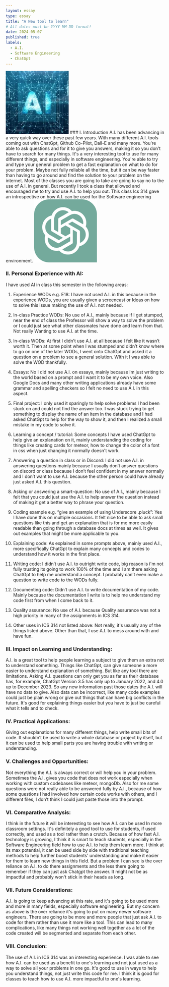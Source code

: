 ```yaml
---
layout: essay
type: essay
title: "A New tool to learn"
# All dates must be YYYY-MM-DD format!
date: 2024-05-07
published: true
labels:
  - A.I.
  - Software Engineering
  - ChatGpt
---
```


<img width="200px" class="rounded float-start pe-4" src="../img/Ai.jpg">
### I. Introduction
A.I. has been advancing in a very quick way over these past few years. With many different A.I. tools coming out with ChatGpt, Github Co-Pilot, Dall-E and many more. You're able to ask questions and for it to give you answers, making it so you don’t have to search for many things. It's a very interesting tool to use for many different things, and especially in software engineering. You're able to try and type your general problem to get a fast explanation on what to do for your problem. Maybe not fully reliable all the time, but it can be way faster than having to go around and find the solution to your problem on the internet. Most of the classes you are going to take are going to say no to the use of A.I. in general. But recently I took a class that allowed and encouraged me to try and use A.I. to help you out. This class Ics 314 gave an introspective on how A.I. can be used for the Software engineering environment.

<img width="200px" class="rounded float-start pe-4" src="../img/chatgpt.png">

### II. Personal Experience with AI:
I have used AI in class this semester in the following areas:

  1. Experience WODs e.g. E18: I have not used A.I. in this because in the experience WODs, you are usually given a screencast or Ideas on how to solve this issue making the use of A.I. not needed.


  2. In-class Practice WODs: No use of A.I., mainly because if I get stumped, near the end of class the Professor will show a way to solve the problem or I could just see what other classmates have done and learn from that. Not really Wanting to use A.I. at the time.

  3. In-class WODs: At first I didn’t use A.I. at all because I felt like it wasn’t worth it. Then at some point when I was stumped and didn’t know where to go on one of the later WODs, I went onto ChatGpt and asked it a question on a problem to see a general solution. WIth it I was able to solve the WOD thankfully. 

  4. Essays: No I did not use A.I. on essays, mainly because Im just writing to the world based on a prompt and I want it to be my own voice. Also Google Docs and many other writing applications already have some grammar and spelling checkers so I felt no need to use A.I. in this aspect.

  5. Final project: I only used it sparingly to help solve problems I had been stuck on and could not find the answer too. I was stuck trying to get something to display the name of an item in the database and I had asked ChatGpt to help for the way to show it, and then I realized a small mistake in my code to solve it. 

  6. Learning a concept / tutorial: Some concepts I have used ChatGpt to help give an explanation on it, mainly understanding the coding for things like creating cards for meteor, how to change the color of a font in css when just changing it normally doesn't work.

  7. Answering a question in class or in Discord: I did not use A.I. in answering questions mainly because I usually don’t answer questions on discord or class because I don’t feel confident in my answer normally and I don’t want to use A.I. because the other person could have already just asked A.I. this question.

  8. Asking or answering a smart-question: No use of A.I., mainly because I felt that you could just use the A.I. to help answer the question instead of making it get a better way to phrase your question.

  9. Coding example e.g. “give an example of using Underscore .pluck”: Yes I have done this on multiple occasions. It felt nice to be able to ask small questions like this and get an explanation that is for me more easily readable than going through a database docs at times as well. It gives out examples that might be more applicable to you.

  10. Explaining code: As explained in some prompts above, mainly used A.I., more specifically ChatGpt to explain many concepts and codes to understand how it works in the first place.

  11. Writing code: I didn’t use A.I. to outright write code, big reason is i'm not fully trusting its going to work 100% of the time and I am there asking ChatGpt to help me understand a concept. I probably can’t even make a question to write code to the WODs fully. 

  12. Documenting code: Didn’t use A.I. to write documentation of my code. Mainly because the documentation I write is to help me understand my code first from when I come back to it.

  13. Quality assurance: No use of A.I. because Quality assurance was not a high priority in many of the assignments in ICS 314.

  14. Other uses in ICS 314 not listed above: Not really, it's usually any of the things listed above. Other than that, I use A.I. to mess around with and have fun.


### III. Impact on Learning and Understanding:
A.I. is a great tool to help people learning a subject to give them an extra not to understand something. Things like ChatGpt, can give someone a more easier to understand explanation of something. But like any tool there are limitations. Asking A.I. questions can only get you as far as their database has, for example, ChatGpt Version 3.5 has only up to January 2022, and 4.0 up to December 2023. So any new information past those dates the A.I. will have no data to give. Also data can be incorrect, like many code examples could just be plain wrong or give out things that can have big conflicts in the future. It's good for explaining things easier but you have to just be careful what it tells and to check.

### IV. Practical Applications:
Giving out explanations for many different things, help write small bits of code. It shouldn’t be used to write a whole database or project by itself, but it can be used to help small parts you are having trouble with writing or understanding.

### V. Challenges and Opportunities:
Not everything the A.I. is always correct or will help you in your problem. Sometimes the A.I. gives you code that does not work especially when working with custom codebases like meteor, mongoDb. Also for me some questions were not really able to be answered fully by A.I., because of how some questions I had involved how certain code works with others, and I different files, I don’t think I could just paste those into the prompt.

### VI. Comparative Analysis:
I think in the future it will be interesting to see how A.I. can be used In more classroom settings. It's definitely a good tool to use for students, if used correctly, and used as a tool rather than a crutch. Because of how fast A.I. technology is growing, I think it is smart to teach students, especially in the Software Engineering field how to use A.I. to help them learn more. I think at its max potential, it can be used side by side with traditional teaching methods to help further boost students' understanding and make it easier for them to learn new things in this field. But a problem I can see is the over reliance on A.I. to do there assignments and the less there going to remember if they can just ask Chatgpt the answer. It might not be as impactful and probably won't stick in their heads as long. 

### VII. Future Considerations:
A.I. is going to keep advancing at this rate, and it's going to be used more and more in many fields, especially software engineering. But my concern as above is the over reliance it's going to put on many newer software engineers. There are going to be more and more people that just ask A.I. to code for them rather than use it more like a tool. This can lead to many complications, like many things not working well together as a lot of the code created will be segmented and separate from each other. 

### VIII. Conclusion:
The use of A.I. in ICS 314 was an interesting experience. I was able to see how A.I. can be used as a benefit to one's learning and not just used as a way to solve all your problems in one go. It's good to use in ways to help you understand things, not just write this code for me. I think it is good for classes to teach how to use A.I. more impactful to one's learning. 
